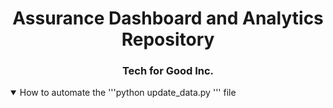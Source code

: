 <h1 align="center">Assurance Dashboard and Analytics Repository</h1>
<h3 align="center">Tech for Good Inc.</h3>

<details open>
  <summary>How to automate the '''python 
    update_data.py
    ''' 
    file</summary>

</details>
